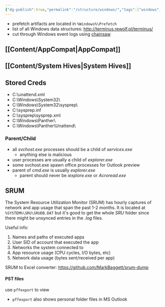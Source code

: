 ```yaml
---
{"dg-publish":true,"permalink":"/structure/windows/","tags":["windows","forensics"],"created":"2024-09-16T18:32:48.890-07:00","updated":"2024-09-16T18:49:18.013-07:00"}
---
```



- prefetch artifacts are located in `%Windows%\Prefetch`
- list of all Windows data structures: http://terminus.rewolf.pl/terminus/
- cut through Windows event logs using [chainsaw](https://github.com/WithSecureLabs/chainsaw)

## [[Content/AppCompat\|AppCompat]]
## [[Content/System Hives\|System Hives]]

## Stored Creds
- C:\unattend.xml
- C:\Windows\System32\
- C:\Windows\System32\sysprep\
- C:\sysprep.inf
- C:\sysprep\sysprep.xml
- C:\Windows\Panther\
- C:\Windows\Panther\Unattend\

### Parent/Child
- all _svchost.exe_ processes should be a child of _services.exe_ 
	- anything else is malicious
- user processes are usually a child of _explorer.exe_
- some svchost.exe spawn office processes for Outlook preview
- parent of _cmd.exe_ is usually _explorer.exe_
	- parent should never be _iexplore.exe_ or _Acroread.exe_

## SRUM
The System Resource Utilization Monitor (SRUM) has hourly captures of network and app usage that span the past 1-2 months. It is located at `%SYSTEM%\SRU\SRUDB.DAT` but it's good to get the whole _SRU_ folder since there might be unsynced entries in the _.log_ files.

Useful info:
1. Names and paths of executed apps
2. User SID of account that executed the app
3. Networks the system connected to
4. App resource usage (CPU cycles, I/O bytes, etc)
5. Network data usage (bytes sent/received per app)

SRUM to Excel converter: https://github.com/MarkBaggett/srum-dump

#### PST files
use `pffexport` to view
- `pffexport` also shows personal folder files in MS Outlook